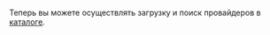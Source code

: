 Теперь вы можете осуществлять загрузку и поиск провайдеров в [каталоге](http://anybalance.ru/catalog.php?inapp=0).

